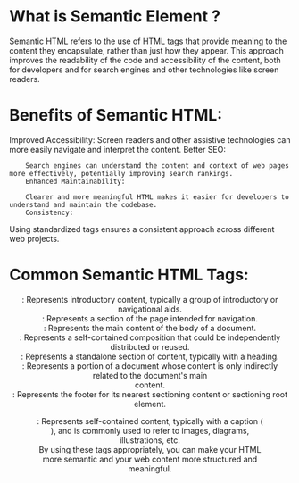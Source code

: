 <h1>What is Semantic Element ?</h1>
<p>Semantic HTML refers to the use of HTML tags that provide meaning to the content they encapsulate, rather than just how they appear. This approach improves the readability of the code and accessibility of the content, both for developers and for search engines and other technologies like screen readers.</p>
<h1>Benefits of Semantic HTML:</h1>
    Improved Accessibility:
        Screen readers and other assistive technologies can more easily navigate and interpret the content.
        Better SEO:

        Search engines can understand the content and context of web pages more effectively, potentially improving search rankings.
        Enhanced Maintainability:

        Clearer and more meaningful HTML makes it easier for developers to understand and maintain the codebase.
        Consistency:
Using standardized tags ensures a consistent approach across different web projects.

<h1>Common Semantic HTML Tags:</h1>
    <header>: Represents introductory content, typically a group of introductory or navigational aids.<br>
    <nav>: Represents a section of the page intended for navigation.<br>
    <main>: Represents the main content of the body of a document.<br>
    <article>: Represents a self-contained composition that could be independently distributed or reused.<br>
    <section>: Represents a standalone section of content, typically with a heading.<br>
    <aside>: Represents a portion of a document whose content is only indirectly related to the document's main <br>content.
    <footer>: Represents the footer for its nearest sectioning content or sectioning root element.<br>
    <figure>: Represents self-contained content, typically with a caption (<figcaption>), and is commonly used to refer to images, diagrams, illustrations, etc.<br>
By using these tags appropriately, you can make your HTML more semantic and your web content more structured and meaningful.